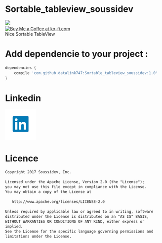 # Sortable_tableview_soussidev

[![](https://jitpack.io/v/datalink747/Sortable_tableview_soussidev.svg)](https://jitpack.io/#datalink747/Sortable_tableview_soussidev)
<br>
<a href='https://ko-fi.com/A243447K' target='_blank'><img height='36' style='border:0px;height:36px;' src='https://az743702.vo.msecnd.net/cdn/kofi4.png?v=0' border='0' alt='Buy Me a Coffee at ko-fi.com' /></a><br>
Nice Sortable TableView<br>

# Add dependencie to your project :

```gradle
dependencies {
    compile 'com.github.datalink747:Sortable_tableview_soussidev:1.0'
}
```

# Linkedin

<a href="https://www.linkedin.com/in/soussimohamed/">
<img src="picture/linkedin.png" height="100" width="100" alt="Soussi Mohamed">
</a>

# Licence
```
Copyright 2017 Soussidev, Inc.

Licensed under the Apache License, Version 2.0 (the "License");
you may not use this file except in compliance with the License.
You may obtain a copy of the License at

   http://www.apache.org/licenses/LICENSE-2.0

Unless required by applicable law or agreed to in writing, software
distributed under the License is distributed on an "AS IS" BASIS,
WITHOUT WARRANTIES OR CONDITIONS OF ANY KIND, either express or implied.
See the License for the specific language governing permissions and
limitations under the License.
```


